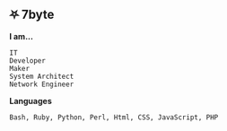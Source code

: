 ## ⛧ 7byte
**I am...**
```
IT
Developer
Maker
System Architect
Network Engineer
```
**Languages**
```
Bash, Ruby, Python, Perl, Html, CSS, JavaScript, PHP
```
